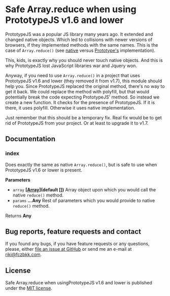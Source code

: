 # Safe Array.reduce when using PrototypeJS v1.6 and lower

PrototypeJS was a popular JS library many years ago. It extended and changed native objects. Which led to collisions with newer versions of browsers, if they implemented methods with the same names. This is the case of `Array.reduce()` (see [native](https://developer.mozilla.org/en-US/docs/Web/JavaScript/Reference/Global_Objects/Array/Reduce) versus [Prototype's](http://prototypejs.org/doc/1.6.0/array.html#method-reduce) implementation).

This, kids, is exactly why you should never touch native objects. And this is why PrototypeJS lost JavaScript libraries war and Jquery won.

Anyway, if you need to use `Array.reduce()` in a project that uses PrototypeJS v1.6 and lower (they removed it from v1.7), this module should help you. Since PrototypeJS replaced the original method, there's no way to get it back. We could replace the method with polyfill, but that would potentially break the code expecting PrototypeJS' method. So instead we create a new function. It checks for the presence of PrototypeJS. If it is there, it uses polyfill. Otherwise it uses native implementation.

Just remember that this should be a temporary fix. Real fix would be to get rid of PrototypeJS from your project. Or at least to upgrade it to v1.7.

## Documentation

### index

Does exactly the same as native `Array.reduce()`, but is safe to use when PrototypeJS v1.6 or lower is present.

**Parameters**

-   `array` **\[[Array](https://developer.mozilla.org/en-US/docs/Web/JavaScript/Reference/Global_Objects/Array)](default \[])** Array object upon which you would call the native `reduce()` method.
-   `params` **...Any** Rest of parameters which you would provide to native `reduce()` method.

Returns **Any** 

## Bug reports, feature requests and contact

If you found any bugs, if you have feature requests or any questions, please, either [file an issue at GitHub](https://github.com/fczbkk/array-reduce-prototypejs-fix/issues) or send me an e-mail at <a href="mailto:riki@fczbkk.com">riki@fczbkk.com</a>.

## License

Safe Array.reduce when usingPrototypeJS v1.6 and lower is published under the [MIT license](https://github.com/fczbkk/array-reduce-prototypejs-fix/blob/master/LICENSE).

